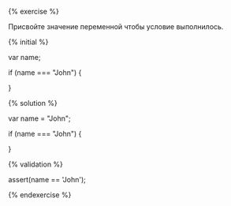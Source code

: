 {% exercise %}



Присвойте значение переменной чтобы условие выполнилось.



{% initial %}



var name;



if (name === "John") {



}



{% solution %}



var name = "John";



if \(name === "John"\) {



}



{% validation %}



assert\(name == 'John'\);



{% endexercise %}











